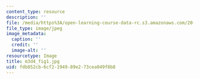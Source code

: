 ```yaml
---
content_type: resource
description: ''
file: /media/https%3A/open-learning-course-data-rc.s3.amazonaws.com/20-109-laboratory-fundamentals-in-biological-engineering-spring-2010/fdb852cb6cf2194989e273cea049f8b8_m3d4_fig1.jpg
file_type: image/jpeg
image_metadata:
  caption: ''
  credit: ''
  image-alt: ''
resourcetype: Image
title: m3d4_fig1.jpg
uid: fdb852cb-6cf2-1949-89e2-73cea049f8b8
---
```

